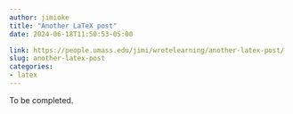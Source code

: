 ```yaml
---
author: jimioke
title: "Another LaTeX post"
date: 2024-06-18T11:50:53-05:00

link: https://people.umass.edu/jimi/wrotelearning/another-latex-post/
slug: another-latex-post
categories:
- latex
---
```


To be completed.
